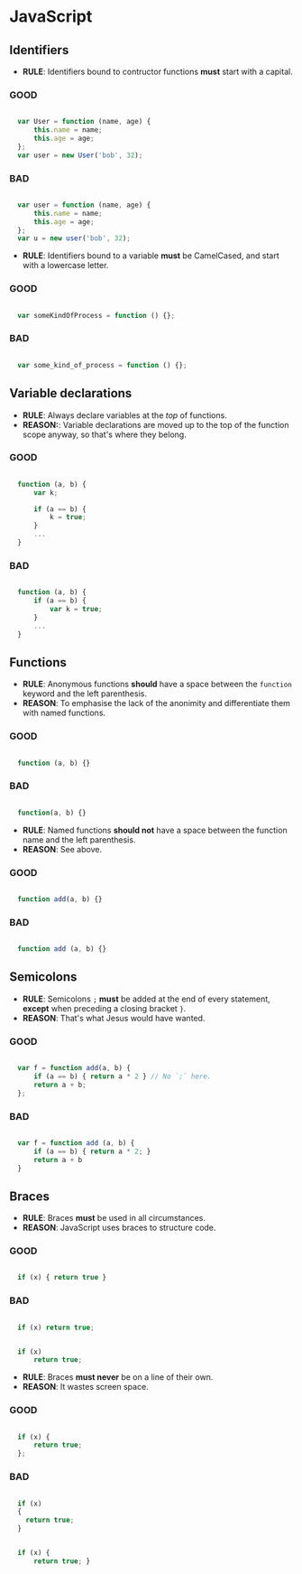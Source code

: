 # JavaScript

## Identifiers

- **RULE**: Identifiers bound to contructor functions **must** start with a capital.

### GOOD

```javascript

  var User = function (name, age) {
      this.name = name;
      this.age = age;
  };
  var user = new User('bob', 32);

```

### BAD

```javascript

  var user = function (name, age) {
      this.name = name;
      this.age = age;
  };
  var u = new user('bob', 32);

```

- **RULE**: Identifiers bound to a variable **must** be CamelCased, and start with a lowercase letter.

### GOOD

```javascript

  var someKindOfProcess = function () {};

```

### BAD

```javascript

  var some_kind_of_process = function () {};

```

## Variable declarations

- **RULE**: Always declare variables at the *top* of functions.
- **REASON:**: Variable declarations are moved up to the top of the function scope anyway,
so that's where they belong.

### GOOD

```javascript

  function (a, b) {
      var k;

      if (a == b) {
          k = true;
      }
      ...
  }

```

### BAD

```javascript

  function (a, b) {
      if (a == b) {
          var k = true;
      }
      ...
  }

```

## Functions

- **RULE**: Anonymous functions **should** have a space between the `function` keyword and the left parenthesis.
- **REASON**: To emphasise the lack of the anonimity and differentiate them with named functions.

### GOOD

```javascript

  function (a, b) {}

```

### BAD

```javascript

  function(a, b) {}

```

- **RULE**: Named functions **should not** have a space between the function name and the left parenthesis.
- **REASON**: See above.

### GOOD

```javascript

  function add(a, b) {}

```

### BAD

```javascript

  function add (a, b) {}

```

## Semicolons

- **RULE**: Semicolons `;` **must** be added at the end of every statement, **except** when preceding a closing bracket `}`.
- **REASON**: That's what Jesus would have wanted.

### GOOD

```javascript

  var f = function add(a, b) {
      if (a == b) { return a * 2 } // No `;` here.
      return a + b;
  };

```

### BAD

```javascript

  var f = function add (a, b) {
      if (a == b) { return a * 2; }
      return a + b
  }

```

## Braces

- **RULE**: Braces **must** be used in all circumstances.
- **REASON**: JavaScript uses braces to structure code.

### GOOD

```javascript

  if (x) { return true }

```

### BAD

```javascript

  if (x) return true;

```
```javascript

  if (x)
      return true;

```
- **RULE**: Braces **must never** be on a line of their own.
- **REASON**: It wastes screen space.

### GOOD

```javascript

  if (x) {
      return true;
  };

```

### BAD

```javascript

  if (x)
  {
    return true;
  }

```
```javascript

  if (x) {
      return true; }

```


